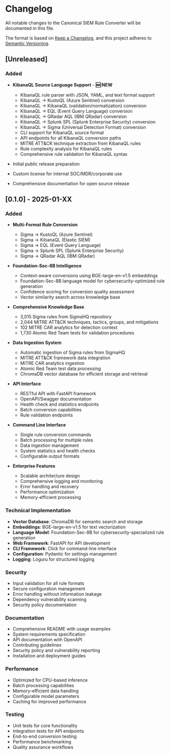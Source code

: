 # Changelog

All notable changes to the Canonical SIEM Rule Converter will be documented in this file.

The format is based on [Keep a Changelog](https://keepachangelog.com/en/1.0.0/),
and this project adheres to [Semantic Versioning](https://semver.org/spec/v2.0.0.html).

## [Unreleased]

### Added
- **KibanaQL Source Language Support** - **🆕 NEW**
  - KibanaQL rule parser with JSON, YAML, and text format support
  - KibanaQL → KustoQL (Azure Sentinel) conversion
  - KibanaQL → KibanaQL (validation/normalization) conversion
  - KibanaQL → EQL (Event Query Language) conversion
  - KibanaQL → QRadar AQL (IBM QRadar) conversion
  - KibanaQL → Splunk SPL (Splunk Enterprise Security) conversion
  - KibanaQL → Sigma (Universal Detection Format) conversion
  - CLI support for KibanaQL source format
  - API endpoints for all KibanaQL conversion paths
  - MITRE ATT&CK technique extraction from KibanaQL rules
  - Rule complexity analysis for KibanaQL rules
  - Comprehensive rule validation for KibanaQL syntax

- Initial public release preparation
- Custom license for internal SOC/MDR/corporate use
- Comprehensive documentation for open source release

## [0.1.0] - 2025-01-XX

### Added
- **Multi-Format Rule Conversion**
  - Sigma → KustoQL (Azure Sentinel)
  - Sigma → KibanaQL (Elastic SIEM)
  - Sigma → EQL (Event Query Language)
  - Sigma → Splunk SPL (Splunk Enterprise Security)
  - Sigma → QRadar AQL (IBM QRadar)

- **Foundation-Sec-8B Intelligence**
  - Context-aware conversions using BGE-large-en-v1.5 embeddings
  - Foundation-Sec-8B language model for cybersecurity-optimized rule generation
  - Confidence scoring for conversion quality assessment
  - Vector similarity search across knowledge base

- **Comprehensive Knowledge Base**
  - 3,015 Sigma rules from SigmaHQ repository
  - 2,044 MITRE ATT&CK techniques, tactics, groups, and mitigations
  - 102 MITRE CAR analytics for detection context
  - 1,730 Atomic Red Team tests for validation procedures

- **Data Ingestion System**
  - Automatic ingestion of Sigma rules from SigmaHQ
  - MITRE ATT&CK framework data integration
  - MITRE CAR analytics ingestion
  - Atomic Red Team test data processing
  - ChromaDB vector database for efficient storage and retrieval

- **API Interface**
  - RESTful API with FastAPI framework
  - OpenAPI/Swagger documentation
  - Health check and statistics endpoints
  - Batch conversion capabilities
  - Rule validation endpoints

- **Command Line Interface**
  - Single rule conversion commands
  - Batch processing for multiple rules
  - Data ingestion management
  - System statistics and health checks
  - Configurable output formats

- **Enterprise Features**
  - Scalable architecture design
  - Comprehensive logging and monitoring
  - Error handling and recovery
  - Performance optimization
  - Memory-efficient processing

### Technical Implementation
- **Vector Database**: ChromaDB for semantic search and storage
- **Embeddings**: BGE-large-en-v1.5 for text vectorization
- **Language Model**: Foundation-Sec-8B for cybersecurity-specialized rule generation
- **Web Framework**: FastAPI for API development
- **CLI Framework**: Click for command-line interface
- **Configuration**: Pydantic for settings management
- **Logging**: Loguru for structured logging

### Security
- Input validation for all rule formats
- Secure configuration management
- Error handling without information leakage
- Dependency vulnerability scanning
- Security policy documentation

### Documentation
- Comprehensive README with usage examples
- System requirements specification
- API documentation with OpenAPI
- Contributing guidelines
- Security policy and vulnerability reporting
- Installation and deployment guides

### Performance
- Optimized for CPU-based inference
- Batch processing capabilities
- Memory-efficient data handling
- Configurable model parameters
- Caching for improved performance

### Testing
- Unit tests for core functionality
- Integration tests for API endpoints
- End-to-end conversion testing
- Performance benchmarking
- Quality assurance workflows 